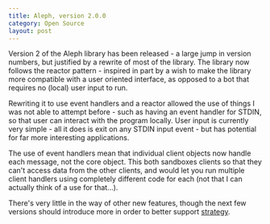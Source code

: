 ```yaml
---
title: Aleph, version 2.0.0
category: Open Source
layout: post
---
```


Version 2 of the Aleph library has been released - a large jump in version numbers, but justified by a rewrite of most of the library. The library now follows the reactor pattern - inspired in part by a wish to make the library more compatible with a user oriented interface, as opposed to a bot that requires no (local) user input to run.

Rewriting it to use event handlers and a reactor allowed the use of things I was not able to attempt before - such as having an event handler for STDIN, so that user can interact with the program locally. User input is currently very simple - all it does is exit on any STDIN input event - but has potential for far more interesting applications.

The use of event handlers mean that individual client objects now handle each message, not the core object. This both sandboxes clients so that they can't access data from the other clients, and would let you run multiple client handlers using completely different code for each (not that I can actually think of a use for that...).

There's very little in the way of other new features, though the next few versions should introduce more in order to better support [strategy](https://github.com/borntyping/strategy).
